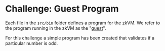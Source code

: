 # Challenge: Guest Program

Each file in the [`src/bin`](./src/bin) folder defines a program for the zkVM. We refer to the program running in the zkVM as the "[guest]".

 
For this challenge a simple program has been created that validates if a particular number is odd.

[guest]: https://dev.risczero.com/terminology#guest
[developer docs]: https://dev.risczero.com/zkvm
[guest module]: https://docs.rs/risc0-zkvm/latest/risc0_zkvm/guest/index.html
[`risc0-zkvm`]: https://docs.rs/risc0-zkvm/latest/risc0_zkvm/index.html
